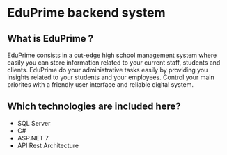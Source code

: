 # EduPrime backend system

## What is EduPrime ?
EduPrime consists in a cut-edge high school management system where easily you can store information related to your current staff, students and clients. EduPrime do your administrative tasks easily by providing you insights related to your students and your employees. Control your main priorites with a friendly user interface and reliable digital system.

## Which technologies are included here?
- SQL Server
- C#
- ASP.NET 7
- API Rest Architecture